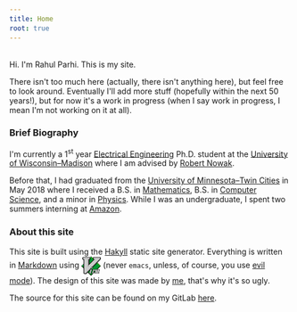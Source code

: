 ```yaml
---
title: Home
root: true
---
```


&nbsp;  
Hi. I'm Rahul Parhi. This is my site.

There isn't too much here (actually, there isn't anything here), but feel free
to look around. Eventually I'll add more stuff (hopefully within the next 50
years!), but for now it's a work in progress (when I say work in progress, I
mean I'm not working on it at all).

### Brief Biography


I'm currently a 1<sup>st</sup> year [Electrical
Engineering](https://www.engr.wisc.edu/department/electrical-computer-engineering/)
Ph.D. student at the [University of
Wisconsin&ndash;Madison](https://www.wisc.edu/) where I am advised by [Robert
Nowak](https://nowak.ece.wisc.edu/).

Before that, I had graduated from the [University of Minnesota&ndash;Twin
Cities](https://twin-cities.umn.edu/) in May 2018 where I received a B.S. in
[Mathematics](https://math.umn.edu/), B.S. in [Computer
Science](https://www.cs.umn.edu/), and a minor in
[Physics](https://www.physics.umn.edu/). While I was an undergraduate, I spent
two summers interning at [Amazon](https://www.amazon.com/).

### About this site

This site is built using the [Hakyll](http://jaspervdj.be/hakyll/) static site
generator.  Everything is written in
[Markdown](http://daringfireball.net/projects/markdown/) using <a
href="http://www.vim.org/"><img class="dark-shadow"
style='vertical-align:middle;' alt="Vim" title="Vim" src="/img/vim.svg"
height="35"></a> (never `emacs`, unless, of course, you use [evil
mode](https://www.emacswiki.org/emacs/Evil)).  The design of this site was made
by [me](. "recursion, we meet again"), that's why it's so ugly.

The source for this site can be found on my GitLab
[here](https://gitlab.com/rp/site).

